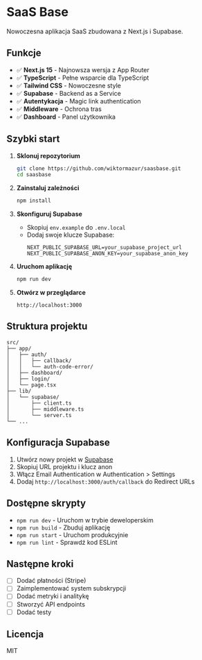 # SaaS Base

Nowoczesna aplikacja SaaS zbudowana z Next.js i Supabase.

## Funkcje

- ✅ **Next.js 15** - Najnowsza wersja z App Router
- ✅ **TypeScript** - Pełne wsparcie dla TypeScript
- ✅ **Tailwind CSS** - Nowoczesne style
- ✅ **Supabase** - Backend as a Service
- ✅ **Autentykacja** - Magic link authentication
- ✅ **Middleware** - Ochrona tras
- ✅ **Dashboard** - Panel użytkownika

## Szybki start

1. **Sklonuj repozytorium**
   ```bash
   git clone https://github.com/wiktormazur/saasbase.git
   cd saasbase
   ```

2. **Zainstaluj zależności**
   ```bash
   npm install
   ```

3. **Skonfiguruj Supabase**
   - Skopiuj `env.example` do `.env.local`
   - Dodaj swoje klucze Supabase:
     ```env
     NEXT_PUBLIC_SUPABASE_URL=your_supabase_project_url
     NEXT_PUBLIC_SUPABASE_ANON_KEY=your_supabase_anon_key
     ```

4. **Uruchom aplikację**
   ```bash
   npm run dev
   ```

5. **Otwórz w przeglądarce**
   ```
   http://localhost:3000
   ```

## Struktura projektu

```
src/
├── app/
│   ├── auth/
│   │   ├── callback/
│   │   └── auth-code-error/
│   ├── dashboard/
│   ├── login/
│   └── page.tsx
├── lib/
│   └── supabase/
│       ├── client.ts
│       ├── middleware.ts
│       └── server.ts
└── ...
```

## Konfiguracja Supabase

1. Utwórz nowy projekt w [Supabase](https://supabase.com)
2. Skopiuj URL projektu i klucz anon
3. Włącz Email Authentication w Authentication > Settings
4. Dodaj `http://localhost:3000/auth/callback` do Redirect URLs

## Dostępne skrypty

- `npm run dev` - Uruchom w trybie deweloperskim
- `npm run build` - Zbuduj aplikację
- `npm run start` - Uruchom produkcyjnie
- `npm run lint` - Sprawdź kod ESLint

## Następne kroki

- [ ] Dodać płatności (Stripe)
- [ ] Zaimplementować system subskrypcji
- [ ] Dodać metryki i analitykę
- [ ] Stworzyć API endpoints
- [ ] Dodać testy

## Licencja

MIT